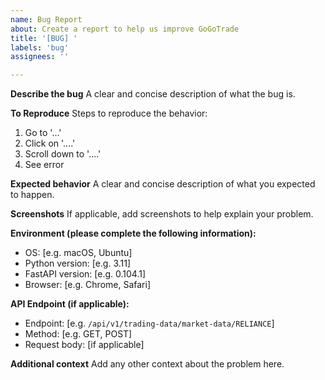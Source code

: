 ```yaml
---
name: Bug Report
about: Create a report to help us improve GoGoTrade
title: '[BUG] '
labels: 'bug'
assignees: ''

---
```


**Describe the bug**
A clear and concise description of what the bug is.

**To Reproduce**
Steps to reproduce the behavior:
1. Go to '...'
2. Click on '....'
3. Scroll down to '....'
4. See error

**Expected behavior**
A clear and concise description of what you expected to happen.

**Screenshots**
If applicable, add screenshots to help explain your problem.

**Environment (please complete the following information):**
 - OS: [e.g. macOS, Ubuntu]
 - Python version: [e.g. 3.11]
 - FastAPI version: [e.g. 0.104.1]
 - Browser: [e.g. Chrome, Safari]

**API Endpoint (if applicable):**
 - Endpoint: [e.g. `/api/v1/trading-data/market-data/RELIANCE`]
 - Method: [e.g. GET, POST]
 - Request body: [if applicable]

**Additional context**
Add any other context about the problem here.
